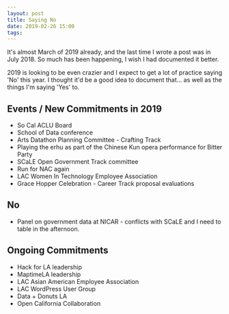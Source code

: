 ```yaml
---
layout: post
title: Saying No
date: 2019-02-26 15:00
tags: 
---
```


It's almost March of 2019 already, and the last time I wrote a post was in July 2018.  So much has been happening, I wish I had documented it better.

2019 is looking to be even crazier and I expect to get a lot of practice saying 'No' this year.  I thought it'd be a good idea to document that... as well as the things I'm saying 'Yes' to.

## Events / New Commitments in 2019

* So Cal ACLU Board
* School of Data conference
* Arts Datathon Planning Committee - Crafting Track
* Playing the erhu as part of the Chinese Kun opera performance for Bitter Party
* SCaLE Open Government Track committee
* Run for NAC again
* LAC Women In Technology Employee Association
* Grace Hopper Celebration - Career Track proposal evaluations

## No

* Panel on government data at NICAR - conflicts with SCaLE and I need to table in the afternoon.

## Ongoing Commitments

* Hack for LA leadership
* MaptimeLA leadership
* LAC Asian American Employee Association
* LAC WordPress User Group
* Data + Donuts LA
* Open California Collaboration
